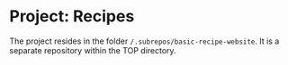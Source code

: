 # Project: Recipes

The project resides in the folder `/.subrepos/basic-recipe-website`. It is a separate repository within the TOP directory.
